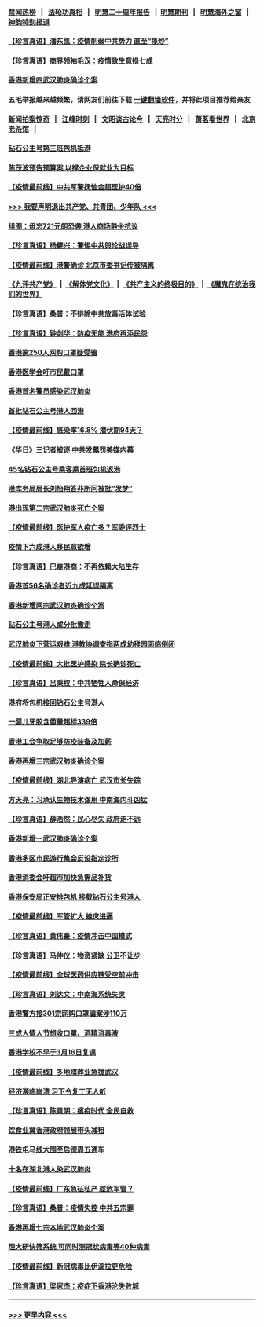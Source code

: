 #### [禁闻热榜](热点新闻.md?=0)  &nbsp;&nbsp;|&nbsp;&nbsp; [法轮功真相](https://github.com/gfw-breaker/truth/blob/master/README.md?=0) &nbsp;&nbsp;|&nbsp;&nbsp; [明慧二十周年报告](https://github.com/gfw-breaker/mh-reports/blob/master/README.md?=0) &nbsp;&nbsp;|&nbsp;&nbsp;[明慧期刊](https://github.com/gfw-breaker/mh-qikan) &nbsp;&nbsp;|&nbsp;&nbsp; [明慧海外之窗](https://github.com/gfw-breaker/mh-news/blob/master/README.md?=0) &nbsp;&nbsp;|&nbsp;&nbsp; [神韵特别报道](https://github.com/gfw-breaker/mh-news/blob/master/shenyun.md?=0)
#### [【珍言真语】潘东凯：疫情削弱中共势力 直至“揽炒”](../pages/nsc415/n11892866.md?t=02250702) 
#### [【珍言真语】商界领袖毛汉：疫情致生意损七成](../pages/nsc415/n11890348.md?t=02250702) 
#### [香港新增四武汉肺炎确诊个案](../pages/nsc415/n11890610.md?t=02250702) 
#### 五毛举报越来越频繁，请网友们前往下载 [一键翻墙软件](https://github.com/gfw-breaker/ssr-accounts)，并将此项目推荐给亲友
#### [新闻拍案惊奇](https://github.com/gfw-breaker/banned-news/blob/master/pages/link4.md) &nbsp;&nbsp;|&nbsp;&nbsp; [江峰时刻](https://github.com/gfw-breaker/banned-news/blob/master/pages/link4.md) &nbsp;&nbsp;|&nbsp;&nbsp; [文昭谈古论今](https://github.com/gfw-breaker/banned-news/blob/master/pages/link4.md) &nbsp;&nbsp;|&nbsp;&nbsp; [天亮时分](https://github.com/gfw-breaker/banned-news/blob/master/pages/link4.md) &nbsp;&nbsp;|&nbsp;&nbsp; [萧茗看世界](https://github.com/gfw-breaker/banned-news/blob/master/pages/link4.md) &nbsp;&nbsp;|&nbsp;&nbsp; [北京老茶馆](https://github.com/gfw-breaker/banned-news/blob/master/pages/link4.md) &nbsp;&nbsp;|&nbsp;&nbsp; 
#### [钻石公主号第三班包机抵港](../pages/nsc415/n11890645.md?t=02250702) 
#### [陈茂波预告预算案 以撑企业保就业为目标](../pages/nsc415/n11890574.md?t=02250702) 
#### [【疫情最前线】中共军警抚恤金超医护40倍](../pages/nsc415/n11890458.md?t=02250702) 
#### [>>> 我要声明退出共产党、共青团、少年队 <<<](https://github.com/begood0513/goodnews/blob/master/quit/letter.md) 
#### [组图：毋忘721元朗恐袭 港人商场静坐抗议](../pages/nsc415/n11876882.md?t=02250702) 
#### [【珍言真语】杨健兴：警惕中共舆论战误导](../pages/nsc415/n11888131.md?t=02250702) 
#### [【疫情最前线】港警确诊 北京市委书记传被隔离](../pages/nsc415/n11886872.md?t=02250702) 
#### [《九评共产党》](https://github.com/begood0513/9ping.md/blob/master/README.md) &nbsp;|&nbsp; [《解体党文化》](../../../../jtdwh.md/blob/master/README.md)  &nbsp;|&nbsp; [《共产主义的终极目的》](../../../../gczydzjmd.md/blob/master/README.md) &nbsp;|&nbsp; [《魔鬼在统治我们的世界》](../../../../mgztzwmdsj.md/blob/master/README.md) 
#### [【珍言真语】桑普：不排除中共放毒活体试验](../pages/nsc415/n11886832.md?t=02250702) 
#### [【珍言真语】钟剑华：防疫无能 港府再添民怨](../pages/nsc415/n11884504.md?t=02250702) 
#### [香港逾250人网购口罩疑受骗](../pages/nsc415/n11884388.md?t=02250702) 
#### [香港医学会吁市民戴口罩](../pages/nsc415/n11884367.md?t=02250702) 
#### [香港首名警员感染武汉肺炎](../pages/nsc415/n11884357.md?t=02250702) 
#### [首批钻石公主号港人回港](../pages/nsc415/n11884333.md?t=02250702) 
#### [【疫情最前线】感染率16.8% 潜伏期94天？](../pages/nsc415/n11884256.md?t=02250702) 
#### [《华日》三记者被逐 中共发飙罚美媒内幕](../pages/nsc415/n11884184.md?t=02250702) 
#### [45名钻石公主号乘客乘首班包机返港](../pages/nsc415/n11881770.md?t=02250702) 
#### [港库务局局长刘怡翔答非所问被批“发梦”](../pages/nsc415/n11881752.md?t=02250702) 
#### [港出现第二宗武汉肺炎死亡个案](../pages/nsc415/n11881736.md?t=02250702) 
#### [【疫情最前线】医护军人疫亡多？军委评烈士](../pages/nsc415/n11881655.md?t=02250702) 
#### [疫情下六成港人移民意欲增](../pages/nsc415/n11881699.md?t=02250702) 
#### [【珍言真语】巴裔港商：不再依赖大陆生存](../pages/nsc415/n11881126.md?t=02250702) 
#### [香港首56名确诊者近九成延误隔离](../pages/nsc415/n11879079.md?t=02250702) 
#### [香港新增两宗武汉肺炎确诊个案](../pages/nsc415/n11879064.md?t=02250702) 
#### [钻石公主号港人或分批撤走](../pages/nsc415/n11879029.md?t=02250702) 
#### [武汉肺炎下营运艰难 港教协调查指两成幼稚园面临倒闭](../pages/nsc415/n11878989.md?t=02250702) 
#### [【疫情最前线】大批医护感染 院长确诊死亡](../pages/nsc415/n11878595.md?t=02250702) 
#### [【珍言真语】吕秉权：中共牺牲人命保经济](../pages/nsc415/n11878390.md?t=02250702) 
#### [港府将包机接回钻石公主号港人](../pages/nsc415/n11876352.md?t=02250702) 
#### [一婴儿牙胶含菌量超标339倍](../pages/nsc415/n11876336.md?t=02250702) 
#### [香港工会争取足够防疫装备及加薪](../pages/nsc415/n11876313.md?t=02250702) 
#### [香港再增三宗武汉肺炎确诊个案](../pages/nsc415/n11876297.md?t=02250702) 
#### [【疫情最前线】湖北导演病亡 武汉市长失踪](../pages/nsc415/n11876272.md?t=02250702) 
#### [方天亮：习承认生物技术谬用 中南海内斗凶猛](../pages/nsc415/n11873679.md?t=02250702) 
#### [【珍言真语】薛浩然：民心尽失 政府走不远](../pages/nsc415/n11875838.md?t=02250702) 
#### [香港新增一武汉肺炎确诊个案](../pages/nsc415/n11874044.md?t=02250702) 
#### [香港多区市民游行集会反设指定诊所](../pages/nsc415/n11874017.md?t=02250702) 
#### [香港消委会吁超市加快急需品补货](../pages/nsc415/n11874003.md?t=02250702) 
#### [香港保安局正安排包机 接载钻石公主号港人](../pages/nsc415/n11873932.md?t=02250702) 
#### [【疫情最前线】军管扩大 蝗灾进逼](../pages/nsc415/n11873780.md?t=02250702) 
#### [【珍言真语】黄伟豪：疫情冲击中国模式](../pages/nsc415/n11873482.md?t=02250702) 
#### [【珍言真语】马仲仪：物资紧缺 公卫不让步](../pages/nsc415/n11872315.md?t=02250702) 
#### [【疫情最前线】全球医药供应链受空前冲击](../pages/nsc415/n11869614.md?t=02250702) 
#### [【珍言真语】刘达文：中南海系统失灵](../pages/nsc415/n11869465.md?t=02250702) 
#### [香港警方接301宗网购口罩骗案涉110万](../pages/nsc415/n11867572.md?t=02250702) 
#### [三成人情人节想收口罩、酒精消毒液](../pages/nsc415/n11867523.md?t=02250702) 
#### [香港学校不早于3月16日复课](../pages/nsc415/n11867498.md?t=02250702) 
#### [【疫情最前线】多地殡葬业急援武汉](../pages/nsc415/n11866914.md?t=02250702) 
#### [经济濒临崩溃 习下令复工无人听](../pages/nsc415/n11867269.md?t=02250702) 
#### [【珍言真语】陈竟明：瘟疫时代 全民自救](../pages/nsc415/n11866765.md?t=02250702) 
#### [饮食业冀香港政府领展带头减租](../pages/nsc415/n11864876.md?t=02250702) 
#### [港铁屯马线大围至启德周五通车](../pages/nsc415/n11864842.md?t=02250702) 
#### [十名在湖北港人染武汉肺炎](../pages/nsc415/n11864807.md?t=02250702) 
#### [【疫情最前线】广东急征私产 趁危军管？](../pages/nsc415/n11864205.md?t=02250702) 
#### [【珍言真语】桑普：疫情失控 中共五宗罪](../pages/nsc415/n11864157.md?t=02250702) 
#### [香港再增七宗本地武汉肺炎个案](../pages/nsc415/n11862405.md?t=02250702) 
#### [理大研快筛系统 可同时测冠状病毒等40种病毒](../pages/nsc415/n11862376.md?t=02250702) 
#### [【疫情最前线】新冠病毒比伊波拉更危险](../pages/nsc415/n11862199.md?t=02250702) 
#### [【珍言真语】梁家杰：疫症下香港沦失败城](../pages/nsc415/n11861588.md?t=02250702) 

----
#### [ >>> 更早内容 <<< ](../indexes/nsc415-earlier.md)

